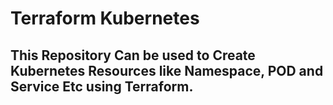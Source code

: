 # Terraform Kubernetes

## This Repository Can be used to Create Kubernetes Resources like Namespace, POD and Service Etc using Terraform.